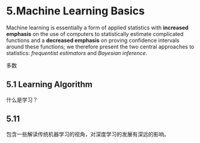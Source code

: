 # 5.Machine Learning Basics

Machine learning is essentially a form of applied statistics with **increased emphasis** on the use of
computers to statistically estimate complicated functions and a **decreased emphasis** on proving confidence intervals around these functions; we therefore present the two central approaches to statistics: *frequentist estimators* and *Bayesian inference*.

多数

## 5.1 Learning Algorithm

什么是学习？



## 5.11

包含一些解读传统机器学习的视角，对深度学习的发展有深远的影响。